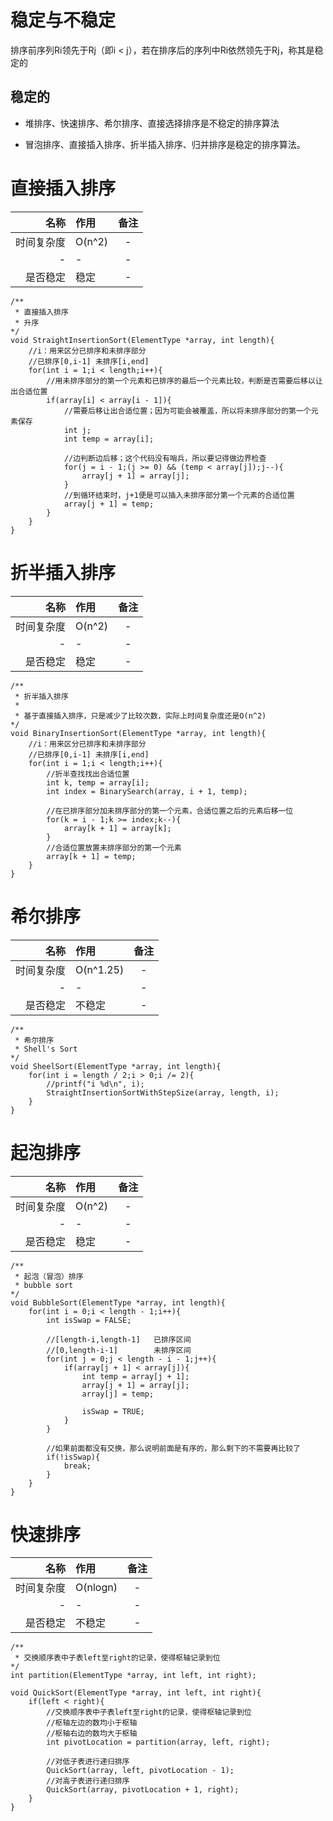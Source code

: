 # 稳定与不稳定
排序前序列Ri领先于Rj（即i < j），若在排序后的序列中Ri依然领先于Rj，称其是稳定的

## 稳定的
* 堆排序、快速排序、希尔排序、直接选择排序是不稳定的排序算法

* 冒泡排序、​直接插入排序、折半插入排序、归并排序是稳定的排序算法。

# 直接插入排序
| 名称 | 作用 | 备注 |
| -----:| :---- | :----: |
| 时间复杂度 | O(n^2) | - |
| - | - | - |
| 是否稳定 | 稳定 | - |

```
/**
 * 直接插入排序
 * 升序
*/
void StraightInsertionSort(ElementType *array, int length){
    //i：用来区分已排序和未排序部分
    //已排序[0,i-1] 未排序[i,end]
    for(int i = 1;i < length;i++){
        //用未排序部分的第一个元素和已排序的最后一个元素比较，判断是否需要后移以让出合适位置
        if(array[i] < array[i - 1]){
            //需要后移让出合适位置；因为可能会被覆盖，所以将未排序部分的第一个元素保存
            int j;
            int temp = array[i];

            //边判断边后移；这个代码没有哨兵，所以要记得做边界检查
            for(j = i - 1;(j >= 0) && (temp < array[j]);j--){
                array[j + 1] = array[j];
            }
            //到循环结束时，j+1便是可以插入未排序部分第一个元素的合适位置
            array[j + 1] = temp;
        }
    }
}
```

# 折半插入排序
| 名称 | 作用 | 备注 |
| -----:| :---- | :----: |
| 时间复杂度 | O(n^2) | - |
| - | - | - |
| 是否稳定 | 稳定 | - |

```
/**
 * 折半插入排序
 * 
 * 基于直接插入排序，只是减少了比较次数，实际上时间复杂度还是O(n^2)
*/
void BinaryInsertionSort(ElementType *array, int length){
    //i：用来区分已排序和未排序部分
    //已排序[0,i-1] 未排序[i,end]
    for(int i = 1;i < length;i++){
        //折半查找找出合适位置
        int k, temp = array[i];
        int index = BinarySearch(array, i + 1, temp);

        //在已排序部分加未排序部分的第一个元素，合适位置之后的元素后移一位
        for(k = i - 1;k >= index;k--){
            array[k + 1] = array[k];
        }
        //合适位置放置未排序部分的第一个元素
        array[k + 1] = temp;
    }
}
```

# 希尔排序
| 名称 | 作用 | 备注 |
| -----:| :---- | :----: |
| 时间复杂度 | O(n^1.25) | - |
| - | - | - |
| 是否稳定 | 不稳定 | - |

```
/**
 * 希尔排序
 * Shell's Sort
*/
void SheelSort(ElementType *array, int length){
    for(int i = length / 2;i > 0;i /= 2){
        //printf("i %d\n", i);
        StraightInsertionSortWithStepSize(array, length, i);
    }
}
```

# 起泡排序
| 名称 | 作用 | 备注 |
| -----:| :---- | :----: |
| 时间复杂度 | O(n^2) | - |
| - | - | - |
| 是否稳定 | 稳定 | - |

```
/**
 * 起泡（冒泡）排序
 * bubble sort
*/
void BubbleSort(ElementType *array, int length){
    for(int i = 0;i < length - 1;i++){
        int isSwap = FALSE;

        //[length-i,length-1]   已排序区间
        //[0,length-i-1]        未排序区间
        for(int j = 0;j < length - i - 1;j++){
            if(array[j + 1] < array[j]){
                int temp = array[j + 1];
                array[j + 1] = array[j];
                array[j] = temp;

                isSwap = TRUE;
            }
        }

        //如果前面都没有交换，那么说明前面是有序的，那么剩下的不需要再比较了
        if(!isSwap){
            break;
        }
    }
}
```

# 快速排序
| 名称 | 作用 | 备注 |
| -----:| :---- | :----: |
| 时间复杂度 | O(nlogn) | - |
| - | - | - |
| 是否稳定 | 不稳定 | - |

```
/**
 * 交换顺序表中子表left至right的记录，使得枢轴记录到位
*/
int partition(ElementType *array, int left, int right);

void QuickSort(ElementType *array, int left, int right){
    if(left < right){
        //交换顺序表中子表left至right的记录，使得枢轴记录到位
        //枢轴左边的数均小于枢轴
        //枢轴右边的数均大于枢轴
        int pivotLocation = partition(array, left, right);

        //对低子表进行递归排序
        QuickSort(array, left, pivotLocation - 1);
        //对高子表进行递归排序
        QuickSort(array, pivotLocation + 1, right);
    }
}
```